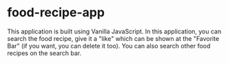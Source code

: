 # food-recipe-app
This application is built using Vanilla JavaScript. In this application, you can search the food recipe, give it a "like" which can be shown at the "Favorite Bar" (if you want, you can delete it too). You can also search other food recipes on the search bar.
